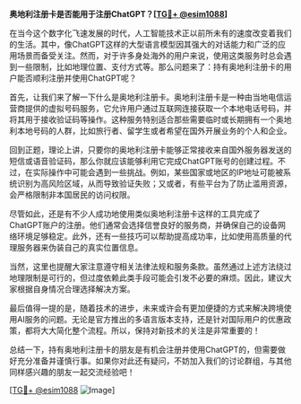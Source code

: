 **奥地利注册卡是否能用于注册ChatGPT？[[TG💪+ @esim1088](https://t.me/s/esim1088)]**

在当今这个数字化飞速发展的时代，人工智能技术正以前所未有的速度改变着我们的生活。其中，像ChatGPT这样的大型语言模型因其强大的对话能力和广泛的应用场景而备受关注。然而，对于许多身处海外的用户来说，使用这类服务时总会遇到一些限制，比如地理位置、支付方式等。那么问题来了：持有奥地利注册卡的用户能否顺利注册并使用ChatGPT呢？

首先，让我们来了解一下什么是奥地利注册卡。奥地利注册卡是一种由当地电信运营商提供的虚拟号码服务，它允许用户通过互联网连接获取一个本地电话号码，并将其用于接收验证码等操作。这种服务特别适合那些需要临时或长期拥有一个奥地利本地号码的人群，比如旅行者、留学生或者希望在国外开展业务的个人和企业。

回到正题，理论上讲，只要你的奥地利注册卡能够正常接收来自国外服务器发送的短信或语音验证码，那么你就应该能够利用它完成ChatGPT账号的创建过程。不过，在实际操作中可能会遇到一些挑战。例如，某些国家或地区的IP地址可能被系统识别为高风险区域，从而导致验证失败；又或者，有些平台为了防止滥用资源，会严格限制非本国居民的访问权限。

尽管如此，还是有不少人成功地使用类似奥地利注册卡这样的工具完成了ChatGPT账户的注册。他们通常会选择信誉良好的服务商，并确保自己的设备网络环境足够稳定。此外，还有一些技巧可以帮助提高成功率，比如使用高质量的代理服务器来伪装自己的真实位置信息。

当然，这里也提醒大家注意遵守相关法律法规和服务条款。虽然通过上述方法绕过地理限制是可行的，但过度依赖此类手段可能会引发不必要的麻烦。因此，建议大家根据自身情况合理选择解决方案。

最后值得一提的是，随着技术的进步，未来或许会有更加便捷的方式来解决跨境使用AI服务的问题。无论是官方推出的多语言版本支持，还是针对国际用户的优惠政策，都将大大简化整个流程。所以，保持对新技术的关注是非常重要的！

总结一下，持有奥地利注册卡的朋友是有机会注册并使用ChatGPT的，但需要做好充分准备并谨慎行事。如果你对此还有疑问，不妨加入我们的讨论群组，与其他同样感兴趣的朋友一起交流经验吧！

[[TG💪+ @esim1088](https://t.me/s/esim1088) ![Image](https://i.postimg.cc/4NQfJmqS/Snipaste-2025-05-13-00-14-12.png)]